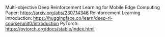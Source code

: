 Multi-objective Deep Reinforcement Learning for Mobile Edge Computing Paper: https://arxiv.org/abs/2307.14346
Reinforcement Learning Introduction: https://huggingface.co/learn/deep-rl-course/unit0/introduction
PyTorch: https://pytorch.org/docs/stable/index.html

